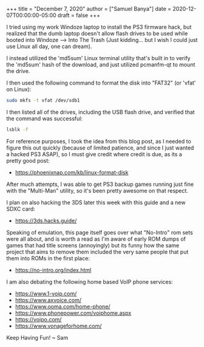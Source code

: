 +++
title = "December 7, 2020"
author = ["Samuel Banya"]
date = 2020-12-07T00:00:00-05:00
draft = false
+++

I tried using my work Windoze laptop to install the PS3 firmware hack, but realized that the dumb laptop doesn't allow flash drives to be used while booted into
Windoze --&gt; Into The Trash (Just kidding... but I wish I could just use Linux all day, one can dream).

I instead utilized the 'md5sum' Linux terminal utility that's built in to verify the 'md5sum' hash of the download, and just utilized pcmanfm-qt to mount the drive.

I then used the following command to format the disk into "FAT32" (or 'vfat' on Linux):

```bash
sudo mkfs -t vfat /dev/sdb1
```

I then listed all of the drives, including the USB flash drive, and verified that the command was successful:

```bash
lsblk -f
```

For reference purposes, I took the idea from this blog post, as I needed to figure this out quickly (because of limited patience, and since I just wanted a hacked
PS3 ASAP), so I must give credit where credit is due, as its a pretty good post:

-   <https://phoenixnap.com/kb/linux-format-disk>

After much attempts, I was able to get PS3 backup games running just fine with the "Multi-Man" utility, so it's been pretty awesome on that respect.

I plan on also hacking the 3DS later this week with this guide and a new SDXC card:

-   <https://3ds.hacks.guide/>

Speaking of emulation, this page itself goes over what "No-Intro" rom sets were all about, and is worth a read as I'm aware of early ROM dumps of games that had
title screens (annoyingly) but its funny how the same project that aims to remove them included the very same people that put them into ROMs in the first place:

-   <https://no-intro.org/index.html>

I am also debating the following home based VoIP phone services:

-   <https://www.1-voip.com/>
-   <https://www.axvoice.com/>
-   <https://www.ooma.com/home-phone/>
-   <https://www.phonepower.com/voiphome.aspx>
-   <https://voipo.com/>
-   <https://www.vonageforhome.com/>

Keep Having Fun!
~ Sam